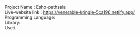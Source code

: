 Project Name : Esho-pathsala\
Live-website link : https://venerable-kringle-5ca196.netlify.app/ \
Programming Language:\
Library:\
Use:\
